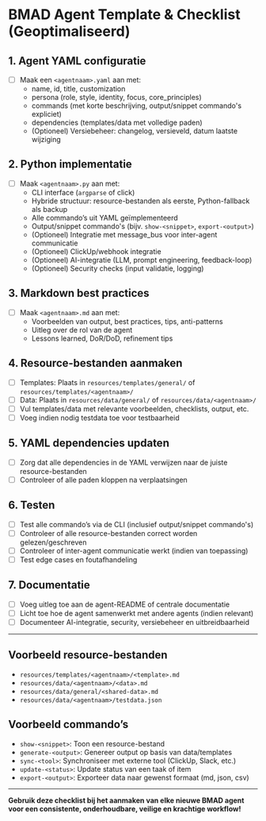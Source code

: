 # BMAD Agent Template & Checklist (Geoptimaliseerd)

## 1. Agent YAML configuratie
- [ ] Maak een `<agentnaam>.yaml` aan met:
  - name, id, title, customization
  - persona (role, style, identity, focus, core_principles)
  - commands (met korte beschrijving, output/snippet commando's expliciet)
  - dependencies (templates/data met volledige paden)
  - (Optioneel) Versiebeheer: changelog, versieveld, datum laatste wijziging

## 2. Python implementatie
- [ ] Maak `<agentnaam>.py` aan met:
  - CLI interface (`argparse` of click)
  - Hybride structuur: resource-bestanden als eerste, Python-fallback als backup
  - Alle commando’s uit YAML geïmplementeerd
  - Output/snippet commando's (bijv. `show-<snippet>`, `export-<output>`)
  - (Optioneel) Integratie met message_bus voor inter-agent communicatie
  - (Optioneel) ClickUp/webhook integratie
  - (Optioneel) AI-integratie (LLM, prompt engineering, feedback-loop)
  - (Optioneel) Security checks (input validatie, logging)

## 3. Markdown best practices
- [ ] Maak `<agentnaam>.md` aan met:
  - Voorbeelden van output, best practices, tips, anti-patterns
  - Uitleg over de rol van de agent
  - Lessons learned, DoR/DoD, refinement tips

## 4. Resource-bestanden aanmaken
- [ ] Templates: Plaats in `resources/templates/general/` of `resources/templates/<agentnaam>/`
- [ ] Data: Plaats in `resources/data/general/` of `resources/data/<agentnaam>/`
- [ ] Vul templates/data met relevante voorbeelden, checklists, output, etc.
- [ ] Voeg indien nodig testdata toe voor testbaarheid

## 5. YAML dependencies updaten
- [ ] Zorg dat alle dependencies in de YAML verwijzen naar de juiste resource-bestanden
- [ ] Controleer of alle paden kloppen na verplaatsingen

## 6. Testen
- [ ] Test alle commando’s via de CLI (inclusief output/snippet commando's)
- [ ] Controleer of alle resource-bestanden correct worden gelezen/geschreven
- [ ] Controleer of inter-agent communicatie werkt (indien van toepassing)
- [ ] Test edge cases en foutafhandeling

## 7. Documentatie
- [ ] Voeg uitleg toe aan de agent-README of centrale documentatie
- [ ] Licht toe hoe de agent samenwerkt met andere agents (indien relevant)
- [ ] Documenteer AI-integratie, security, versiebeheer en uitbreidbaarheid

---

## Voorbeeld resource-bestanden
- `resources/templates/<agentnaam>/<template>.md`
- `resources/data/<agentnaam>/<data>.md`
- `resources/data/general/<shared-data>.md`
- `resources/data/<agentnaam>/testdata.json`

## Voorbeeld commando’s
- `show-<snippet>`: Toon een resource-bestand
- `generate-<output>`: Genereer output op basis van data/templates
- `sync-<tool>`: Synchroniseer met externe tool (ClickUp, Slack, etc.)
- `update-<status>`: Update status van een taak of item
- `export-<output>`: Exporteer data naar gewenst formaat (md, json, csv)

---

**Gebruik deze checklist bij het aanmaken van elke nieuwe BMAD agent voor een consistente, onderhoudbare, veilige en krachtige workflow!**
